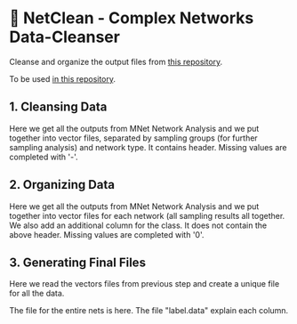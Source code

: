 # 🔋 NetClean - Complex Networks Data-Cleanser


Cleanse and organize the output files from [this repository](https://github.com/bt3gl/NetAna-Complex-Network-Analysis).

To be used [in this repository](https://github.com///MLNet-Classifying-Complex-Networks).


## 1. Cleansing Data


Here we get all the outputs from MNet Network Analysis and we put together into vector files, separated by sampling groups  (for further sampling analysis) and network type. It contains header. Missing values are completed with '-'.

## 2. Organizing Data

Here we get all the outputs from MNet Network Analysis and we put together into vector files for each network (all sampling results all together. We also add an additional column for the class. It does not contain the above header. Missing values are completed with '0'.

## 3. Generating Final Files

Here we read the vectors files from previous step and create a unique file for all the data.

The file for the entire nets is here. The file "label.data" explain each column.


